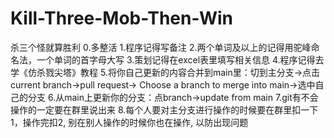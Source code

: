 # Kill-Three-Mob-Then-Win
 杀三个怪就算胜利
0.多整活
1.程序记得写备注
2.两个单词及以上的记得用驼峰命名法，一个单词的首字母大写
3.策划记得在excel表里填写相关信息
4.程序记得去学《仿杀戮尖塔》教程
5.将你自己更新的内容合并到main里：切到主分支->点击current branch->pull request-> Choose a branch to merge into main->选中自己的分支
6.从main上更新你的分支：点branch->update from main
7.git有不会操作的一定要在群里说出来
8.每个人要对主分支进行操作的时候要在群里扣一下1，操作完扣2, 别在别人操作的时候你也在操作, 以防出现问题
